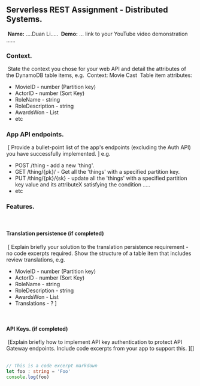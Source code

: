 ## Serverless REST Assignment - Distributed Systems.
​
__Name:__ ....Duan Li.....
​
__Demo:__ ... link to your YouTube video demonstration ......
​
### Context.
​
State the context you chose for your web API and detail the attributes of the DynamoDB table items, e.g.
​
Context: Movie Cast
​
Table item attributes:
+ MovieID - number  (Partition key)
+ ActorID - number  (Sort Key)
+ RoleName - string
+ RoleDescription - string
+ AwardsWon - List<string>
+ etc
​
### App API endpoints.
​
[ Provide a bullet-point list of the app's endpoints (excluding the Auth API) you have successfully implemented. ]
e.g.
 
+ POST /thing - add a new 'thing'.
+ GET /thing/{pk}/ - Get all the 'things' with a specified partition key.
+ PUT /thing/{pk}/{sk} - update all the 'things' with a specified partition key value and its attributeX satisfying the condition .....
+ etc
​
​
### Features.
​
#### Translation persistence (if completed)
​
[ Explain briefly your solution to the translation persistence requirement - no code excerpts required. Show the structure of a table item that includes review translations, e.g.
​
+ MovieID - number  (Partition key)
+ ActorID - number  (Sort Key)
+ RoleName - string
+ RoleDescription - string
+ AwardsWon - List<string>
+ Translations - ?
]
​

​
#### API Keys. (if completed)
​
[Explain briefly how to implement API key authentication to protect API Gateway endpoints. Include code excerpts from your app to support this. ][]
​
~~~ts
// This is a code excerpt markdown 
let foo : string = 'Foo'
console.log(foo)
~~~
​
​
